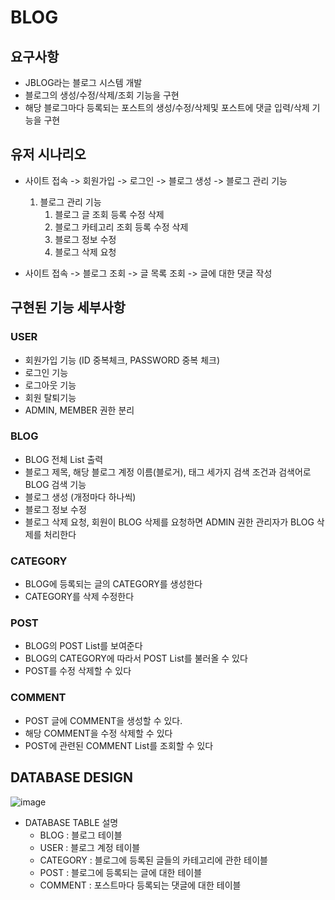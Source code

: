 # BLOG 

## 요구사항
- JBLOG라는 블로그 시스템 개발
- 블로그의 생성/수정/삭제/조회 기능을 구현
- 해당 블로그마다 등록되는 포스트의 생성/수정/삭제및 포스트에 댓글 입력/삭제 기능을 구현
## 유저 시나리오
- 사이트 접속 -> 회원가입 -> 로그인 -> 블로그 생성 -> 블로그 관리 기능
    1. 블로그 관리 기능
        1. 블로그 글 조회 등록 수정 삭제
        1. 블로그 카테고리 조회 등록 수정 삭제
        1. 블로그 정보 수정
        1. 블로그 삭제 요청

- 사이트 접속 -> 블로그 조회 -> 글 목록 조회 -> 글에 대한 댓글 작성
                               

## 구현된 기능 세부사항
### USER
- 회원가입 기능 (ID 중복체크, PASSWORD 중복 체크)
- 로그인 기능
- 로그아웃 기능 
- 회원 탈퇴기능
- ADMIN, MEMBER 권한 분리

### BLOG
- BLOG 전체 List 출력
- 블로그 제목, 해당 블로그 계정 이름(블로거), 태그 세가지 검색 조건과 검색어로 BLOG 검색 기능
- 블로그 생성 (개정마다 하나씩)
- 블로그 정보 수정
- 블로그 삭제 요청, 회원이 BLOG 삭제를 요청하면 ADMIN 권한 관리자가 BLOG 삭제를 처리한다

### CATEGORY
- BLOG에 등록되는 글의 CATEGORY를 생성한다
- CATEGORY를 삭제 수정한다

### POST
- BLOG의 POST List를 보여준다
- BLOG의 CATEGORY에 따라서 POST List를 불러올 수 있다
- POST를 수정 삭제할 수 있다

### COMMENT
- POST 글에 COMMENT을 생성할 수 있다.
- 해당 COMMENT을 수정 삭제할 수 있다
- POST에 관련된 COMMENT List를 조회할 수 있다

## DATABASE DESIGN
![image](https://user-images.githubusercontent.com/12459864/102517090-f739c400-40d2-11eb-90c4-10df61555aff.png)

- DATABASE TABLE 설명
    - BLOG : 블로그 테이블
    - USER : 블로그 계정 테이블
    - CATEGORY : 블로그에 등록된 글들의 카테고리에 관한 테이블
    - POST : 블로그에 등록되는 글에 대한 테이블
    - COMMENT : 포스트마다 등록되는 댓글에 대한 테이블 